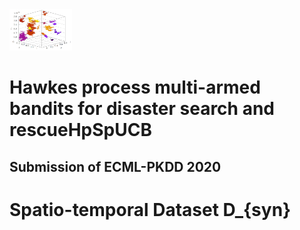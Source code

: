 <img src = "./Figure/Simulate.jpg" width=100>


# Hawkes process multi-armed bandits for disaster search and rescueHpSpUCB 
## Submission of ECML-PKDD 2020

# Spatio-temporal Dataset D_{syn}



